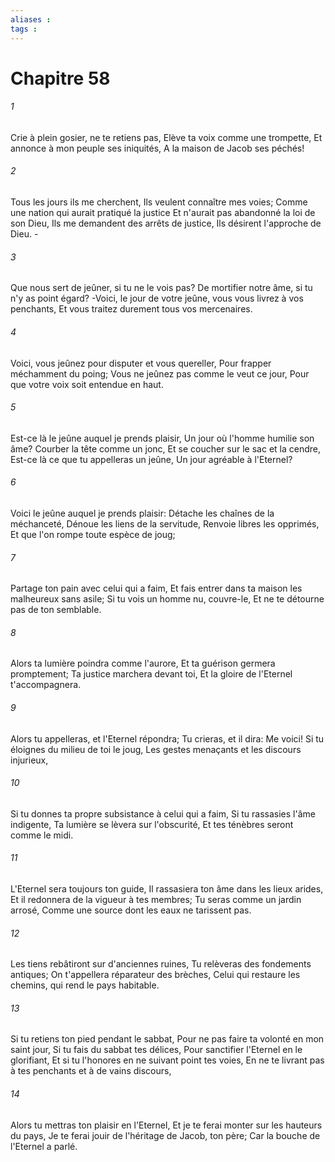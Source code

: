 ```yaml
---
aliases : 
tags : 
---
```


# Chapitre 58

###### 1
Crie à plein gosier, ne te retiens pas, Elève ta voix comme une trompette, Et annonce à mon peuple ses iniquités, A la maison de Jacob ses péchés!
###### 2
Tous les jours ils me cherchent, Ils veulent connaître mes voies; Comme une nation qui aurait pratiqué la justice Et n'aurait pas abandonné la loi de son Dieu, Ils me demandent des arrêts de justice, Ils désirent l'approche de Dieu. -
###### 3
Que nous sert de jeûner, si tu ne le vois pas? De mortifier notre âme, si tu n'y as point égard? -Voici, le jour de votre jeûne, vous vous livrez à vos penchants, Et vous traitez durement tous vos mercenaires.
###### 4
Voici, vous jeûnez pour disputer et vous quereller, Pour frapper méchamment du poing; Vous ne jeûnez pas comme le veut ce jour, Pour que votre voix soit entendue en haut.
###### 5
Est-ce là le jeûne auquel je prends plaisir, Un jour où l'homme humilie son âme? Courber la tête comme un jonc, Et se coucher sur le sac et la cendre, Est-ce là ce que tu appelleras un jeûne, Un jour agréable à l'Eternel?
###### 6
Voici le jeûne auquel je prends plaisir: Détache les chaînes de la méchanceté, Dénoue les liens de la servitude, Renvoie libres les opprimés, Et que l'on rompe toute espèce de joug;
###### 7
Partage ton pain avec celui qui a faim, Et fais entrer dans ta maison les malheureux sans asile; Si tu vois un homme nu, couvre-le, Et ne te détourne pas de ton semblable.
###### 8
Alors ta lumière poindra comme l'aurore, Et ta guérison germera promptement; Ta justice marchera devant toi, Et la gloire de l'Eternel t'accompagnera.
###### 9
Alors tu appelleras, et l'Eternel répondra; Tu crieras, et il dira: Me voici! Si tu éloignes du milieu de toi le joug, Les gestes menaçants et les discours injurieux,
###### 10
Si tu donnes ta propre subsistance à celui qui a faim, Si tu rassasies l'âme indigente, Ta lumière se lèvera sur l'obscurité, Et tes ténèbres seront comme le midi.
###### 11
L'Eternel sera toujours ton guide, Il rassasiera ton âme dans les lieux arides, Et il redonnera de la vigueur à tes membres; Tu seras comme un jardin arrosé, Comme une source dont les eaux ne tarissent pas.
###### 12
Les tiens rebâtiront sur d'anciennes ruines, Tu relèveras des fondements antiques; On t'appellera réparateur des brèches, Celui qui restaure les chemins, qui rend le pays habitable.
###### 13
Si tu retiens ton pied pendant le sabbat, Pour ne pas faire ta volonté en mon saint jour, Si tu fais du sabbat tes délices, Pour sanctifier l'Eternel en le glorifiant, Et si tu l'honores en ne suivant point tes voies, En ne te livrant pas à tes penchants et à de vains discours,
###### 14
Alors tu mettras ton plaisir en l'Eternel, Et je te ferai monter sur les hauteurs du pays, Je te ferai jouir de l'héritage de Jacob, ton père; Car la bouche de l'Eternel a parlé.
